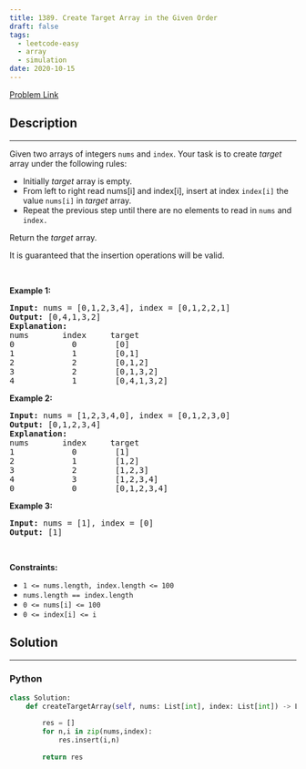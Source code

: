 ```yaml
---
title: 1389. Create Target Array in the Given Order
draft: false
tags: 
  - leetcode-easy
  - array
  - simulation
date: 2020-10-15
---
```


[Problem Link](https://leetcode.com/problems/create-target-array-in-the-given-order/)

## Description

---
<p>Given two arrays of integers&nbsp;<code>nums</code> and <code>index</code>. Your task is to create <em>target</em> array under the following rules:</p>

<ul>
	<li>Initially <em>target</em> array is empty.</li>
	<li>From left to right read nums[i] and index[i], insert at index <code>index[i]</code>&nbsp;the value <code>nums[i]</code>&nbsp;in&nbsp;<em>target</em> array.</li>
	<li>Repeat the previous step until there are no elements to read in <code>nums</code> and <code>index.</code></li>
</ul>

<p>Return the <em>target</em> array.</p>

<p>It is guaranteed that the insertion operations will be valid.</p>

<p>&nbsp;</p>
<p><strong class="example">Example 1:</strong></p>

<pre>
<strong>Input:</strong> nums = [0,1,2,3,4], index = [0,1,2,2,1]
<strong>Output:</strong> [0,4,1,3,2]
<strong>Explanation:</strong>
nums       index     target
0            0        [0]
1            1        [0,1]
2            2        [0,1,2]
3            2        [0,1,3,2]
4            1        [0,4,1,3,2]
</pre>

<p><strong class="example">Example 2:</strong></p>

<pre>
<strong>Input:</strong> nums = [1,2,3,4,0], index = [0,1,2,3,0]
<strong>Output:</strong> [0,1,2,3,4]
<strong>Explanation:</strong>
nums       index     target
1            0        [1]
2            1        [1,2]
3            2        [1,2,3]
4            3        [1,2,3,4]
0            0        [0,1,2,3,4]
</pre>

<p><strong class="example">Example 3:</strong></p>

<pre>
<strong>Input:</strong> nums = [1], index = [0]
<strong>Output:</strong> [1]
</pre>

<p>&nbsp;</p>
<p><strong>Constraints:</strong></p>

<ul>
	<li><code>1 &lt;= nums.length, index.length &lt;= 100</code></li>
	<li><code>nums.length == index.length</code></li>
	<li><code>0 &lt;= nums[i] &lt;= 100</code></li>
	<li><code>0 &lt;= index[i] &lt;= i</code></li>
</ul>


## Solution

---
### Python
``` py title='create-target-array-in-the-given-order'
class Solution:
    def createTargetArray(self, nums: List[int], index: List[int]) -> List[int]:
        
        res = []
        for n,i in zip(nums,index):
            res.insert(i,n)
        
        return res
```

